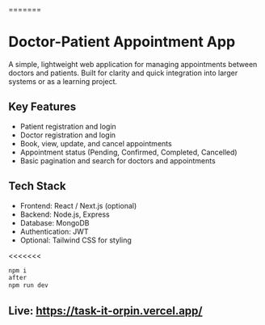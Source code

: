 
=======
# Doctor-Patient Appointment App

A simple, lightweight web application for managing appointments between doctors and patients. Built for clarity and quick integration into larger systems or as a learning project.

## Key Features

* Patient registration and login
* Doctor registration and login
* Book, view, update, and cancel appointments
* Appointment status (Pending, Confirmed, Completed, Cancelled)
* Basic pagination and search for doctors and appointments

## Tech Stack

* Frontend: React / Next.js (optional)
* Backend: Node.js, Express
* Database: MongoDB
* Authentication: JWT
* Optional: Tailwind CSS for styling




<<<<<<<
```bash
npm i
after 
npm run dev
```
## Live: https://task-it-orpin.vercel.app/


